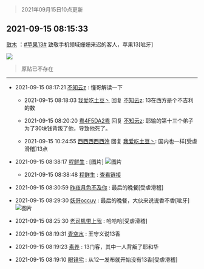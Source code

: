 > 2021年09月15日10点更新
<link rel="stylesheet" href="https://cdn.jsdelivr.net/gh/taotie6/sampleJSON@main/css/photo_show.css">
<meta name="referrer" content="no-referrer" />


 ## 2021-09-15 08:15:33 

 [㪚木](https://www.coolapk.com/feed/29993007?shareKey=MjA1Y2EzZjk0MWVmNjE0MTUwMmY~) ：<a class="feed-link-tag" href="/t/苹果13?type=0">#苹果13#</a> 致敬手机领域姗姗来迟的客人，苹果13[呲牙] 

<div class="album">
<img class="img-item" src="https://image.coolapk.com/feed/2021/0915/08/1081091_e053a8a0_4931_3257@640x362.jpeg" />
</div>

> 原贴已不存在 

 ------- 

- 2021-09-15 08:17:21 [不知云z](uid=5657858) : 懂哥解读一下 

    - 2021-09-15 08:18:03 [我爱吃土豆丶](uid=1606578) 回复 [不知云z](uid=5657858): 13在西方是个不吉利的数 

    - 2021-09-15 08:20:20 [粤4F5DA2粤](uid=983185) 回复 [不知云z](uid=5657858): 耶输的第十三个弟子为了30块钱背叛了他，导致他死了。 

    - 2021-09-15 10:24:55 [西西西西西泠](uid=3009916) 回复 [我爱吃土豆丶](uid=1606578): 国内也一样[受虐滑稽]13点 

- 2021-09-15 08:38:17 [程鲜生](uid=845250) : [图片] ![图片](https://image.coolapk.com/feed/2021/0915/08/845250_00ece869_6296_3106@722x1256.jpeg)

    - 2021-09-15 08:38:48 [程鲜生](uid=845250) : <a class="feed-link-url" href="https://www.coolapk.com/feed/29991730?shareKey=OTFiOWI3YzM1OGMyNjE0MTQwNTg~&amp;shareUid=845250&amp;shareFrom=com.coolapk.market_11.4" title="https://www.coolapk.com/feed/29991730?shareKey=OTFiOWI3YzM1OGMyNjE0MTQwNTg~&amp;shareUid=845250&amp;shareFrom=com.coolapk.market_11.4" target="_blank" rel="nofollow">查看链接</a> 

- 2021-09-15 08:30:59 [昨夜月色不及你](uid=1950739) : 最后的晚餐[受虐滑稽] 

- 2021-09-15 08:29:30 [妖哥occuy](uid=1388591) : 最后的晚餐，大伙来说说香不香[呲牙] ![图片](https://image.coolapk.com/feed/2019/0101/01/1130188_1546276006_2476@389x272.gif)

- 2021-09-15 08:25:30 [老司机带上我](uid=1912353) : 哈哈哈[受虐滑稽] 

- 2021-09-15 08:19:31 [青空水](uid=2178733) : 王守义说13香 

- 2021-09-15 08:19:23 [素养](uid=827275) : 13门客，其中一人背叛了耶和华 

- 2021-09-15 08:19:10 [眼镜宅](uid=729370) : 从12一发布就开始没有13香[受虐滑稽] 

